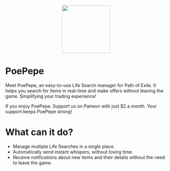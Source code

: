 <p align="center">
  <img src="https://github.com/nosleepda/PoePepe/blob/master/Poe.UIW/Resources/Icons/logo.png" width="150" height="150">
</p>
<h1>
  PoePepe 
</h1>
<p>
  Meet PoePepe, an easy-to-use Life Search manager for Path of Exile. It helps you search for items in real-time and make offers without leaving the game. Simplifying your trading experience!
</p>

<p>
If you enjoy PoePepe. Support us on Patreon with just $2 a month. Your support keeps PoePepe strong!
</p>
<h1>
  What can it do?
</h1>
<ul dir="auto">

<li>Manage multiple Life Searches in a single place.</li>
<li>Automatically send instant whispers, without losing time.</li>
<li>Receive notifications about new items and their details without the need to leave the game.</li>
</ul>
